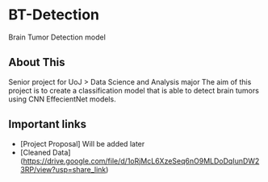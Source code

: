 # BT-Detection

Brain Tumor Detection model

## About This 
Senior project for UoJ > Data Science and Analysis major
The aim of this project is to create a classification model that is able to detect brain tumors using CNN EffecientNet models.


## Important links
 - [Project Proposal] Will be added later
 - [Cleaned Data] (https://drive.google.com/file/d/1oRjMcL6XzeSeq6nO9MLDoDqIunDW23RP/view?usp=share_link)
